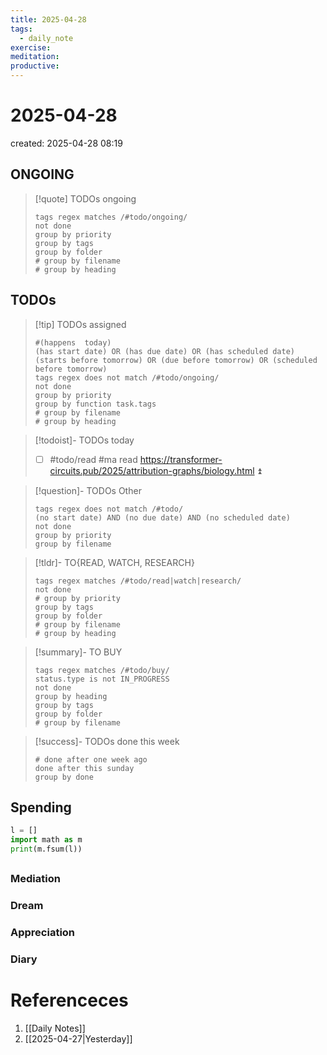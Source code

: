 ```yaml
---
title: 2025-04-28
tags:
  - daily_note
exercise: 
meditation:
productive:
---
```

# 2025-04-28
created: 2025-04-28 08:19
## ONGOING
>[!quote] TODOs ongoing
> ```tasks
> tags regex matches /#todo/ongoing/
> not done
> group by priority
> group by tags
> group by folder
> # group by filename
> # group by heading
> ```

## TODOs
>[!tip] TODOs assigned
> ```tasks
> #(happens  today)
> (has start date) OR (has due date) OR (has scheduled date)
> (starts before tomorrow) OR (due before tomorrow) OR (scheduled before tomorrow)
> tags regex does not match /#todo/ongoing/
> not done
> group by priority
> group by function task.tags
> # group by filename
> # group by heading
> ```

>[!todoist]- TODOs today
> - [ ] #todo/read #ma read https://transformer-circuits.pub/2025/attribution-graphs/biology.html ⏫

>[!question]- TODOs Other
> ```tasks
> tags regex does not match /#todo/
> (no start date) AND (no due date) AND (no scheduled date)
> not done 
> group by priority
> group by filename
> ```

>[!tldr]- TO{READ, WATCH, RESEARCH}
> ```tasks
> tags regex matches /#todo/read|watch|research/
> not done
> # group by priority
> group by tags
> group by folder
> # group by filename
> # group by heading
> ```

> [!summary]- TO BUY
> ```tasks
> tags regex matches /#todo/buy/
> status.type is not IN_PROGRESS
> not done
> group by heading
> group by tags
> group by folder
> # group by filename
> ```

>[!success]- TODOs done this week
> ```tasks
> # done after one week ago
> done after this sunday
> group by done
>  ```

## Spending
```python
l = []
import math as m
print(m.fsum(l))
```

##

### Mediation
### Dream

### Appreciation

### Diary

# Referenceces
1. [[Daily Notes]]
2. [[2025-04-27|Yesterday]]